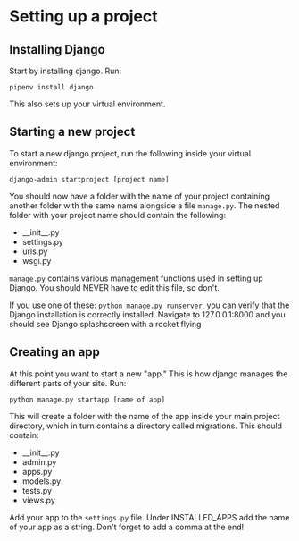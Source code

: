 # Setting up a project

## Installing Django

Start by installing django. Run:

```pipenv install django```

This also sets up your virtual environment.

## Starting a new project

To start a new django project, run the following inside your virtual environment:

```django-admin startproject [project name]```

You should now have a folder with the name of your project containing another folder with the same name alongside a file `manage.py`. The nested folder with your project name should contain the following:

* \_\_init__.py
* settings.py
* urls.py
* wsgi.py

`manage.py` contains various management functions used in setting up Django. You should NEVER have to edit this file, so don't.

If you use one of these: `python manage.py runserver`, you can verify that the Django installation is correctly installed. Navigate to 127.0.0.1:8000 and you should see Django splashscreen with a rocket flying

## Creating an app

At this point you want to start a new "app." This is how django manages the different parts of your site. Run:

```python manage.py startapp [name of app]```

 This will create a folder with the name of the app inside your main project directory, which in turn contains a directory called migrations. This should contain:
 
 * \_\_init__.py
 * admin.py
 * apps.py
 * models.py
 * tests.py
 * views.py
 
 Add your app to the `settings.py` file. Under INSTALLED_APPS add the name of your app as a string. Don't forget to add a comma at the end! 
